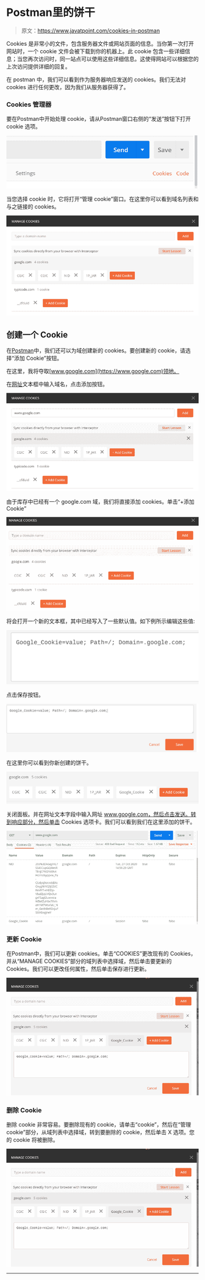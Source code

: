 # Postman里的饼干

> 原文：<https://www.javatpoint.com/cookies-in-postman>

Cookies 是非常小的文件，包含服务器文件或网站页面的信息。当你第一次打开网站时，一个 cookie 文件会被下载到你的机器上。此 cookie 包含一些详细信息；当您再次访问时，同一站点可以使用这些详细信息。这使得网站可以根据您的上次访问提供详细的回复。

在 postman 中，我们可以看到作为服务器响应发送的 cookies。我们无法对 cookies 进行任何更改，因为我们从服务器获得了。

### Cookies 管理器

要在Postman中开始处理 cookie，请从Postman窗口右侧的“发送”按钮下打开 cookie 选项。

![Cookies in Postman](img/8717151767d2be3c45c2fda2f43e0df1.png)

当您选择 cookie 时，它将打开“管理 cookie”窗口。在这里你可以看到域名列表和与之链接的 cookies。

![Cookies in Postman](img/f0eccb4438452690aa8dc25bdf2831df.png)

## 创建一个 Cookie

在[Postman](https://www.javatpoint.com/postman)中，我们还可以为域创建新的 cookies。要创建新的 cookie，请选择“添加 Cookie”按钮。

在这里，我将夺取[www.google.com](https://www.google.com)领地。

在[网址](https://www.javatpoint.com/url-full-form)文本框中输入域名，点击添加按钮。

![Cookies in Postman](img/59f0c8f10dfac3d1d54e4d4ef15a8d77.png)

由于库存中已经有一个 google.com 域，我们将直接添加 cookies。单击“+添加 Cookie”

![Cookies in Postman](img/0885c1997bcdbc64709cc71c99fe8059.png)

将会打开一个新的文本框，其中已经写入了一些默认值。如下例所示编辑这些值:

![Cookies in Postman](img/59f79cb120188ebcaf8e72db6b397cee.png)

点击保存按钮。

![Cookies in Postman](img/5a28fb812380213483fdf98edb05ca45.png)

在这里你可以看到你新创建的饼干。

![Cookies in Postman](img/09ef46602117f16a7863a93a908d5e76.png)

关闭面板。并在网址文本字段中输入网址 www.google.com，然后点击发送。转到响应部分，然后单击 Cookies 选项卡。我们可以看到我们在这里添加的饼干。

![Cookies in Postman](img/f2bfd8e7aec982e8e96a32d600a0afd0.png)

### 更新 Cookie

在Postman中，我们可以更新 cookies。单击“COOKIES”更改现有的 Cookies，并从“MANAGE COOKIES”部分的域列表中选择域，然后单击要更新的 Cookies。我们可以更改任何属性，然后单击保存进行更新。

![Cookies in Postman](img/a1f34a602bd30567410c9da1172f2cae.png)

### 删除 Cookie

删除 cookie 非常容易。要删除现有的 cookie，请单击“cookie”，然后在“管理 cookie”部分，从域列表中选择域，转到要删除的 cookie，然后单击 X 选项。您的 cookie 将被删除。

![Cookies in Postman](img/1ca086c448dd2bcc219c055fffb531bb.png)

* * *